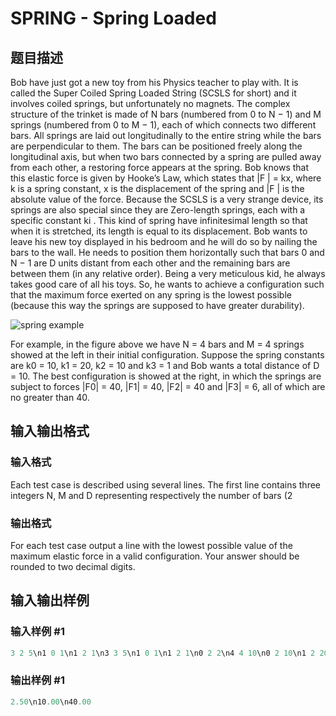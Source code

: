 # SPRING - Spring Loaded

## 题目描述

Bob have just got a new toy from his Physics teacher to play with. It is called the Super Coiled Spring Loaded String (SCSLS for short) and it involves coiled springs, but unfortunately no magnets. The complex structure of the trinket is made of N bars (numbered from 0 to N − 1) and M springs (numbered from 0 to M − 1), each of which connects two different bars. All springs are laid out longitudinally to the entire string while the bars are perpendicular to them. The bars can be positioned freely along the longitudinal axis, but when two bars connected by a spring are pulled away from each other, a restoring force appears at the spring. Bob knows that this elastic force is given by Hooke’s Law, which states that |F | = kx, where k is a spring constant, x is the displacement of the spring and |F | is the absolute value of the force. Because the SCSLS is a very strange device, its springs are also special since they are Zero-length springs, each with a specific constant ki . This kind of spring have infinitesimal length so that when it is stretched, its length is equal to its displacement. Bob wants to leave his new toy displayed in his bedroom and he will do so by nailing the bars to the wall. He needs to position them horizontally such that bars 0 and N − 1 are D units distant from each other and the remaining bars are between them (in any relative order). Being a very meticulous kid, he always takes good care of all his toys. So, he wants to achieve a configuration such that the maximum force exerted on any spring is the lowest possible (because this way the springs are supposed to have greater durability).

![spring example](http://www.students.ic.unicamp.br/~ra093887/spring.jpeg)

For example, in the figure above we have N = 4 bars and M = 4 springs showed at the left in their initial configuration. Suppose the spring constants are k0 = 10, k1 = 20, k2 = 10 and k3 = 1 and Bob wants a total distance of D = 10. The best configuration is showed at the right, in which the springs are subject to forces |F0| = 40, |F1| = 40, |F2| = 40 and |F3| = 6, all of which are no greater than 40.

## 输入输出格式

### 输入格式

Each test case is described using several lines. The first line contains three integers N, M and D representing respectively the number of bars (2

### 输出格式

For each test case output a line with the lowest possible value of the maximum elastic force in a valid configuration. Your answer should be rounded to two decimal digits.

## 输入输出样例

### 输入样例 #1

```cpp
3 2 5\n1 0 1\n1 2 1\n3 3 5\n1 0 1\n1 2 1\n0 2 2\n4 4 10\n0 2 10\n1 2 20\n1 3 10\n2 3 1\n0 0 0\n\n
```


### 输出样例 #1

```cpp
2.50\n10.00\n40.00
```


